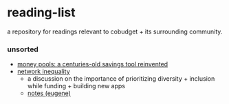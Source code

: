 # reading-list

a repository for readings relevant to cobudget + its surrounding community.

### unsorted

- [money pools: a centuries-old savings tool reinvented](http://www.csmonitor.com/World/Making-a-difference/Change-Agent/2014/0221/Money-pools-a-centuries-old-savings-tool-reinvented)
- [network inequality](https://medium.com/@anildash/network-inequality-3309fb1aac59#.nkg4wtkwj)
  - a discussion on the importance of prioritizing diversity + inclusion while funding + building new apps
  - [notes (eugene)](https://gist.github.com/data-doge/75fc1c82a7034439604c)
